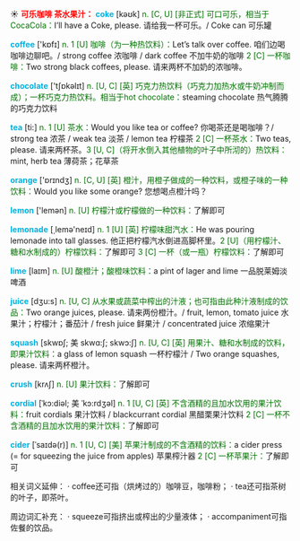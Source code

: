 ☀ <font color="red">**可乐咖啡 茶水果汁：**</font>
<font color="sky blue">**coke**</font> [kəʊk] 
<font color="rgb(227, 108, 9)">n. [C, U] [非正式] 可口可乐，相当于CocaCola：</font>I’ll have a Coke, please. 请给我一杯可乐。/ Coke can 可乐罐

<font color="sky blue">**coffee**</font> ['kɒfɪ] 
<font color="rgb(227, 108, 9)">n. 1 [U] 咖啡（为一种热饮料）：</font>Let’s talk over coffee. 咱们边喝咖啡边聊吧。/ strong coffee 浓咖啡 / dark coffee 不加牛奶的咖啡 <font color="rgb(227, 108, 9)">2 [C] 一杯咖啡：</font>Two strong black coffees, please. 请来两杯不加奶的浓咖啡。

<font color="sky blue">**chocolate**</font> ['tʃɒkəlɪt] 
<font color="rgb(227, 108, 9)">n. [U, C] [英] 巧克力热饮料（巧克力加热水或牛奶冲制而成）；一杯巧克力热饮料。相当于hot chocolate：</font>steaming chocolate 热气腾腾的巧克力饮料

<font color="sky blue">**tea**</font> [ti:] 
<font color="rgb(227, 108, 9)">n. 1 [U] 茶水：</font>Would you like tea or coffee? 你喝茶还是喝咖啡？/ strong tea 浓茶 / weak tea 淡茶 / lemon tea 柠檬茶 <font color="rgb(227, 108, 9)">2 [C] 一杯茶水：</font>Two teas, please. 请来两杯茶。<font color="rgb(227, 108, 9)">3 [U, C]（将开水倒入其他植物的叶子中所沏的）热饮料：</font>mint, herb tea 薄荷茶；花草茶

<font color="sky blue">**orange**</font> ['ɒrɪndӡ] 
<font color="rgb(227, 108, 9)">n. [C, U] [英] 橙汁，用橙子做成的一种饮料，或橙子味的一种饮料：</font>Would you like some orange? 您想喝点橙汁吗？

<font color="sky blue">**lemon**</font> ['lemən] 
<font color="rgb(227, 108, 9)">n. [U] 柠檬汁或柠檬做的一种饮料：</font>了解即可

<font color="sky blue">**lemonade**</font> [͵lemə'neɪd] 
<font color="rgb(227, 108, 9)">n. 1 [U] [英] 柠檬味甜汽水：</font>He was pouring lemonade into tall glasses. 他正把柠檬汽水倒进高脚杯里。<font color="rgb(227, 108, 9)">2 [U]（用柠檬汁、糖和水制成的）柠檬饮料：</font>了解即可 <font color="rgb(227, 108, 9)">3 [C] 一杯（或一瓶）柠檬饮料：</font>了解即可
           
<font color="sky blue">**lime**</font> [laɪm]
<font color="rgb(227, 108, 9)">n. [U] 酸橙汁；酸橙味饮料：</font>a pint of lager and lime 一品脱莱姆淡啤酒

<font color="sky blue">**juice**</font> [dӡu:s] 
<font color="rgb(227, 108, 9)">n. [U, C] 从水果或蔬菜中榨出的汁液；也可指由此种汁液制成的饮品：</font>Two orange juices, please. 请来两份橙汁。/ fruit, lemon, tomato juice 水果汁；柠檬汁；番茄汁 / fresh juice 鲜果汁 / concentrated juice 浓缩果汁
           
<font color="sky blue">**squash**</font> [skwɒʃ; 美 skwɑ:ʃ; skwɔ:ʃ]
<font color="rgb(227, 108, 9)">n. [U, C] [英] 用果汁、糖和水制成的饮料，即果汁饮料：</font>a glass of lemon squash 一杯柠檬汁 / Two orange squashes, please. 请来两杯橙汁。
           
<font color="sky blue">**crush**</font> [krʌʃ]
<font color="rgb(227, 108, 9)">n. [U] 果汁饮料：</font>了解即可           

<font color="sky blue">**cordial**</font> [ˈkɔ:diəl; 美 ˈkɔ:rdʒəl]
<font color="rgb(227, 108, 9)">n. 1 [U, C] [英] 不含酒精的且加水饮用的果汁饮料：</font>fruit cordials 果汁饮料 / blackcurrant cordial 黑醋栗果汁饮料 <font color="rgb(227, 108, 9)">2 [C] 一杯不含酒精的且加水饮用的果汁饮料：</font>了解即可
           
<font color="sky blue">**cider**</font> [ˈsaɪdə(r)]
<font color="rgb(227, 108, 9)">n. 1 [U, C] [美] 苹果汁制成的不含酒精的饮料：</font>a cider press (= for squeezing the juice from apples) 苹果榨汁器 <font color="rgb(227, 108, 9)">2 [C] 一杯苹果汁：</font>了解即可

相关词义延伸：
· coffee还可指（烘烤过的）咖啡豆，咖啡粉；
· tea还可指茶树的叶子，即茶叶。

周边词汇补充：
· squeeze可指挤出或榨出的少量液体；
· accompaniment可指佐餐的饮品。